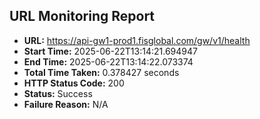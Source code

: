 ## URL Monitoring Report

- **URL:** https://api-gw1-prod1.fisglobal.com/gw/v1/health
- **Start Time:** 2025-06-22T13:14:21.694947
- **End Time:** 2025-06-22T13:14:22.073374
- **Total Time Taken:** 0.378427 seconds
- **HTTP Status Code:** 200
- **Status:** Success
- **Failure Reason:** N/A
